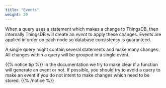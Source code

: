 ```yaml
---
title: "Events"
weight: 20
---
```


When a query uses a statement which makes a change to ThingsDB, then internally ThingsDB will create an *event* to apply these changes.
Events are applied in order on each node so database consistency is guaranteed.

A single query might contain several statements and make many changes. All changes within a query will be grouped in a single event.

{{% notice tip %}}
In the documentation we try to make clear if a function will generate an event or not. If possible, you should try to avoid a query to make an
event if you do not intent to make changes which need to be stored.
{{% /notice %}}